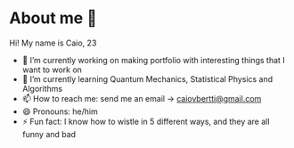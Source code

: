 # About me 👋
Hi! My name is Caio, 23

- 🔭 I’m currently working on making portfolio with interesting things that I want to work on
- 🌱 I’m currently learning Quantum Mechanics, Statistical Physics and Algorithms
- 📫 How to reach me: send me an email -> caiovbertti@gmail.com
- 😄 Pronouns: he/him
- ⚡ Fun fact: I know how to wistle in 5 different ways, and they are all funny and bad
